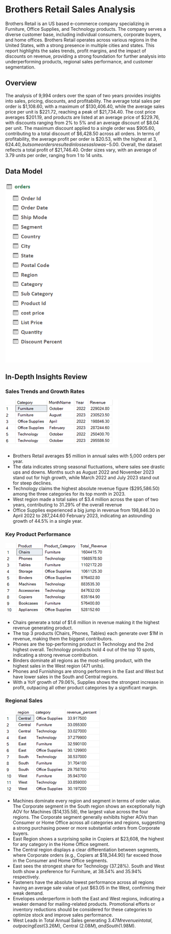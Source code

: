 # Brothers Retail Sales Analysis

Brothers Retail is an US based e-commerce company specializing in Furniture, Office Supplies, and Technology products. The company serves a diverse customer base, including individual consumers, corporate buyers, and home offices. Brothers Retail operates across various regions in the United States, with a strong presence in multiple cities and states.
This report highlights the sales trends, profit margins, and the impact of discounts on revenue, providing a strong foundation for further analysis into underperforming products, regional sales performance, and customer segmentation.

## Overview
The analysis of 9,994 orders over the span of two years provides insights into sales, pricing, discounts, and profitability. The average total sales per order is $1,108.60, with a maximum of $130,406.40, while the average sales price per unit is $221.72, reaching a peak of $21,734.40. The cost price averages $201.19, and products are listed at an average price of $229.76, with discounts ranging from 2% to 5% and an average discount of $8.04 per unit. The maximum discount applied to a single order was $905.60, contributing to a total discount of $6,428.50 across all orders. In terms of profitability, the average profit per order is $20.53, with the highest at $3,624.40, but some orders resulted in losses as low as -$5.00. Overall, the dataset reflects a total profit of $21,746.40. Order sizes vary, with an average of 3.79 units per order, ranging from 1 to 14 units.

## Data Model
![](Images/DataModel.png)


## In-Depth Insights Review
### Sales Trends and Growth Rates
![](Images/HighestSaleMonth.png)
- Brothers Retail averages $5 million in annual sales with 5,000 orders per year.
- The data indicates strong seasonal fluctuations, where sales see drastic ups and downs. Months such as August 2022 and November 2023 stand out for high growth, while March 2022 and July 2023 stand out for steep declines.
- Technology claims the highest absolute revenue figure ($295,586.50) among the three categories for its top month in 2023.
- West region made a total sales of $3.4 million across the span of two years, contributing to 31.29% of the overall revenue
- Office Supplies experienced a big jump in revenue from 198,846.30 in April 2022 to 287,244.60 February 2023, indicating an astounding growth of 44.5% in a single year.

### Key Product Performance
![](Images/Top10Prod.png)
- Chairs generate a total of $1.6 million in revenue making it the highest revenue generating product.
- The top 3 products (Chairs, Phones, Tables) each generate over $1M in revenue, making them the biggest contributors.
- Phones are the top-performing product in Technology and the 2nd highest overall. Technology products hold 4 out of the top 10 spots, indicating a strong revenue contribution.
- Binders dominate all regions as the most-selling product, with the highest sales in the West region (471 units).
- Phones and Furnishings are strong performers in the East and West but have lower sales in the South and Central regions.
- With a YoY growth of 79.06%, Supplies shows the strongest increase in profit, outpacing all other product categories by a significant margin.

### Regional Sales 
![](Images/RevenuePercent.png)
- Machines dominate every region and segment in terms of order value. The Corporate segment in the South region shows an exceptionally high AOV for Machines ($14,135.58), the largest value across the four regions. The Corporate segment generally exhibits higher AOVs than Consumer or Home Office across all categories and regions, suggesting a strong purchasing power or more substantial orders from Corporate buyers.
- East Region shows a surprising spike in Copiers at $23,608, the highest for any category in the Home Office segment.
- The Central region displays a clear differentiation between segments, where Corporate orders (e.g., Copiers at $18,344.90) far exceed those in the Consumer and Home Office segments.
- East sees the strongest share for Technology (37.28%). South and West both show a preference for Furniture, at 38.54% and 35.94% respectively.
- Fasteners have the absolute lowest performance across all regions having an average sale value of just $63.05 in the West, confirming their weak demand.
- Envelopes underperform in both the East and West regions, indicating a weaker demand for mailing-related products. Promotional efforts or inventory reductions should be considered for these categories to optimize stock and improve sales performance.
- West Leads in Total Annual Sales generating $3.47M revenue in total, outpacing East ($3.26M), Central ($2.08M), and South ($1.98M).
















